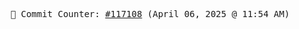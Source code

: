 <p align="center">
    <samp>
        📮 Commit Counter: <a href="https://github.com/Javascript-void0/Javascript-void0/commits/main">#117108</a> (April 06, 2025 @ 11:54 AM)
    </samp>
</p>